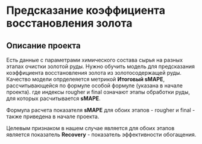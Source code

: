 # Предсказание коэффициента восстановления золота
## Описание проекта

Есть данные с параметрами химического состава сырья на разных этапах очистки золотой руды. Нужно обучить модель для предсказания коэффициента восстановления золота из золотосодержащей руды. Качество модели опрделеяется метрикой **Итоговый sMAPE**, рассчитывающейся по формуле особой формуле (указана в начале проекта).
где индексы rougher и final означают этапы обработки руды, для которых расчитывается **sMAPE**.

Формула расчета показателя **sMAPE** для обоих этапов - rougher и final - также приведена в начале проекта.

Целевым признаком в нашем случае является для обоих этапов является показатель **Recovery** - показатель эффективности обогащения.
